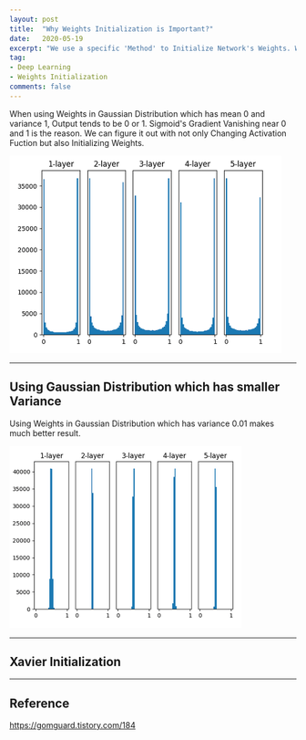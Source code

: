 ```yaml
---
layout: post
title:  "Why Weights Initialization is Important?"
date:   2020-05-19
excerpt: "We use a specific 'Method' to Initialize Network's Weights. Why Weights Initialization is Important and Which 'Method' is better?"
tag:
- Deep Learning
- Weights Initialization
comments: false
---
```


When using Weights in Gaussian Distribution which has mean 0 and variance 1, Output tends to be 0 or 1. Sigmoid's Gradient Vanishing near 0 and 1 is the reason. We can figure it out with not only Changing Activation Fuction but also Initializing Weights.

![Sigmoid_0_1](/assets/img/Sigmoid_0_1.png)    
    
---

## Using Gaussian Distribution which has smaller Variance

Using Weights in Gaussian Distribution which has variance 0.01 makes much better result.

![Sigmoid_0_01](/assets/img/sigmoid_0_01.png)

---

## Xavier Initialization



---
## Reference
https://gomguard.tistory.com/184
